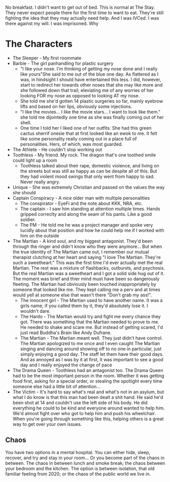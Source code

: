No breakfast. I didn't want to get out of bed. This is normal at The Stay. They never expect people there for the first time to want to eat. They're still fighting the idea that they may actually need help. And I was IVCed. I was there against my will. I was imprisoned. Why 


# The Characters
- The Sleeper - My first roommate
- Barbie - The girl panhandling for plastic surgery
	- "I like your nose. I'm thinking of getting my nose done and I really like yours"She said to me out of the blue one day. As flattered as I was, in hindsight I should have entertained this less. I did, however, start to redirect her towards other noses that she may like more and she followed down that trail; eleviating me of any worries of her looking FOR my nose as opposed to looking AT my nose.
	- She told me she'd gotten 14 plastic surgeries so far, mainly eyebrow lifts and based on her lips, obviously some injections.
	- "I like the movies... I like the movie stars... I want to look like them." she told me dijointedly one time as she was finally coming out of her shell.
	- One time I told her I liked one of her outfits. She had this green cactus sherrif onesie that at first looked like an ewok to me. It felt like some personality really coming out in a place full of personalities. Hers, of which, was most guarded.
- The Athlete - He couldn't stop working out
- Toothless - My friend. My rock. The dragon that's one toothed smile could light up a room
	- Toothless talked about their rape, domestic violence, and living on the streets but was still as happy as can be despite all of this. But they had violent mood swings that only went from happy to sad. Never really angry.
- Unique - She was extremely Christian and passed on the values the way she should
- Captain Conspiracy - A nice older man with multiple personalities
	- The conspirator - EyeFi and the note about KKK, NRA, etc.
	- The captain - I saw him standing at attention multiple times. Hands gripped correclty and along the seam of his pants. Like a good soldier.
	- The PM - He told me he was a project manager and spoke very lucidly about that position and how he could help me if I worked with him on the outside
- The Martian - A kind soul, and my biggest antagonist. They'd been through the ringer and didn't know who they were anymore... But when the true identity of The Martian came out, I remember our mutual therapist clutching at her heart and saying "I love The Martian. They're such a sweetheart." This was the first time I'd ever actually met the real Martian. The rest was a mixture of flashbacks, outbursts, and psychosis. But the real Martian was a sweetheart and I got a solid side hug out of it. The moment was brief and thier mind must have been so dangerously fleeting. The Martian had obviously been touched inappropriately by someone that looked like me. They kept calling me a perv and at times would yell at someone else that wasn't there "Don't grab my ass!". 
	- The innocent girl - The Martian used to have another name. It was a girls name, if you called them by it, they'd absolutely lose it. I wouldn't dare.
	- The Hardo - The Martian would try and fight me every chance they got. There was something that the Martian needed to prove to me. He needed to shake and scare me. But instead of getting scared, I'd just read Buddha's Brain like Andy Dufrane.
	- The Martian - The Martian meant well. They just didn't have control. The Martian apologized to me once and I even caught The Martian singing and dancing around showing off to no one in particular, just simply enjoying a good day. The staff let them have their good days. And as annoyed as I was by it at first, it was important to see a good day and I really enjoyed the change of pace
- The Drama Queen - Toothless had an antagonist too. The Drama Queen had to be the most important person in the room. Whether it was getting food first, asking for a special order, or stealing the spotlight every time someone else had a little bit of attention...
- The Victim - It's hard to say what's real and what's not in an asylum, but what I do know is that this man had been dealt a shit hand. He said he'd been shot at 14 and couldn't use the left side of his body. He did everything he could to be kind and everyone around wanted to help him. We'd almost fight over who got to help him and push his wheelchair. When you're going through something like this, helping others is a great way to get over your own issues.

## Chaos
You have two options in a mental hospital. You can either hide, sleep, recover, and try and stay in your room... Or you become part of the chaos in between. The chaos in between lunch and smoke break; the chaos between your bedroom and the kitchen. The option is between isolation, that old familiar feeling from 2020; or the chaos of the public world we live in.